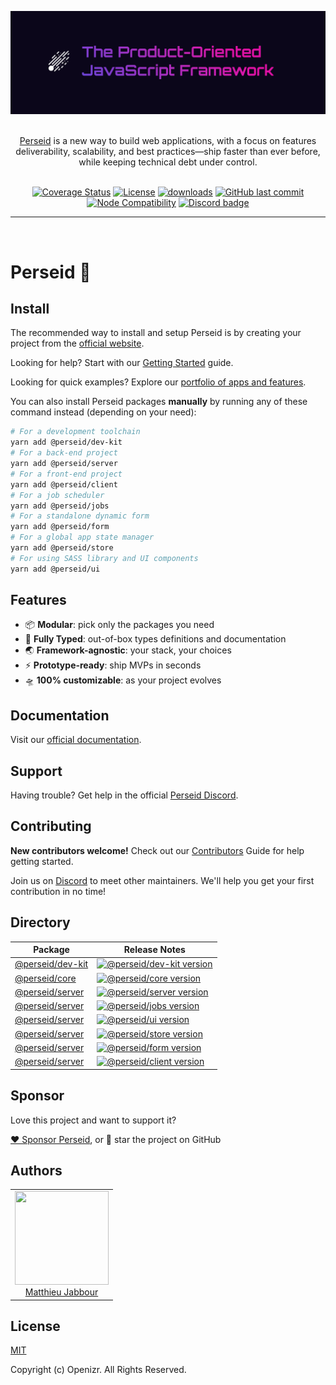 ![The Product-oriented Framework](.github/assets/banner.png 'The Product-oriented Framework')

<p align="center">
  <br/>
  <a href="https://perseiv.dev">Perseid</a> is a new way to build web applications, with a focus on features deliverability, scalability, and best practices&mdash;ship faster than ever before, while keeping technical debt under control.
  <br/><br/>
</p>

<div align="center">

[![Coverage Status](https://coveralls.io/repos/github/openizr/perseid/badge.svg?branch=main)](https://coveralls.io/github/openizr/perseid?branch=main)
[![License](https://img.shields.io/badge/License-MIT-green.svg)](https://github.com/openizr/perseid/blob/main/LICENSE)
[![downloads](https://img.shields.io/npm/dm/@perseid/server.svg?style=flat-square)](https://www.npmjs.com/package/@perseid/server)
[![GitHub last commit](https://img.shields.io/github/last-commit/openizr/perseid)](https://github.com/openizr/perseid/commits/main)
[![Node Compatibility](https://img.shields.io/node/v/@perseid/server.svg)](https://nodejs.org/en/about/previous-releases)
[![Discord badge](https://img.shields.io/discord/1279051839047729212?label=Discord&logo=Discord)](https://discord.gg/jsWCRMqM2K)

</div>

<hr />

<br/>

# Perseid 🌠

## Install

The recommended way to install and setup Perseid is by creating your project from the [official website](https://perseid.dev).

Looking for help? Start with our [Getting Started](https://perseid.dev/docs/learn/intro) guide.

Looking for quick examples? Explore our [portfolio of apps and features](https://perseid.dev/examples).

You can also install Perseid packages **manually** by running any of these command instead (depending on your need):

```bash
# For a development toolchain
yarn add @perseid/dev-kit
# For a back-end project
yarn add @perseid/server
# For a front-end project
yarn add @perseid/client
# For a job scheduler
yarn add @perseid/jobs
# For a standalone dynamic form
yarn add @perseid/form
# For a global app state manager
yarn add @perseid/store
# For using SASS library and UI components
yarn add @perseid/ui
```


## Features
- 📦 **Modular**: pick only the packages you need
- 🔑 **Fully Typed**: out-of-box types definitions and documentation
- 🌏 **Framework-agnostic**: your stack, your choices
- ⚡️ **Prototype-ready**: ship MVPs in seconds
- 🛸 **100% customizable**: as your project evolves


## Documentation

Visit our [official documentation](https://perseid.dev).


## Support

Having trouble? Get help in the official [Perseid Discord](https://discord.gg/jsWCRMqM2K).


## Contributing

**New contributors welcome!** Check out our [Contributors](CONTRIBUTING.md) Guide for help getting started.

Join us on [Discord](https://discord.gg/jsWCRMqM2K) to meet other maintainers. We'll help you get your first contribution in no time!


## Directory

| Package                                                                                    | Release Notes                                                                                                                                                                      |
| ------------------------------------------------------------------------------------------ | ---------------------------------------------------------------------------------------------------------------------------------------------------------------------------------- |
| [@perseid/dev-kit](packages/dev-kit)                                                                    | [![@perseid/dev-kit version](https://img.shields.io/npm/v/@perseid/dev-kit.svg?label=%20)](CHANGELOG.md)                                                                                  |
| [@perseid/core](packages/core)                                                                    | [![@perseid/core version](https://img.shields.io/npm/v/@perseid/core.svg?label=%20)](CHANGELOG.md)                                                                                  |
| [@perseid/server](packages/server)                                                                    | [![@perseid/server version](https://img.shields.io/npm/v/@perseid/server.svg?label=%20)](CHANGELOG.md)                                                                                  |
| [@perseid/server](packages/jobs)                                                                    | [![@perseid/jobs version](https://img.shields.io/npm/v/@perseid/jobs.svg?label=%20)](CHANGELOG.md)                                                                                  |
| [@perseid/server](packages/ui)                                                                    | [![@perseid/ui version](https://img.shields.io/npm/v/@perseid/ui.svg?label=%20)](CHANGELOG.md)                                                                                  |
| [@perseid/server](packages/store)                                                                    | [![@perseid/store version](https://img.shields.io/npm/v/@perseid/store.svg?label=%20)](CHANGELOG.md)                                                                                  |
| [@perseid/server](packages/form)                                                                    | [![@perseid/form version](https://img.shields.io/npm/v/@perseid/form.svg?label=%20)](CHANGELOG.md)                                                                                  |
| [@perseid/server](packages/client)                                                                    | [![@perseid/client version](https://img.shields.io/npm/v/@perseid/client.svg?label=%20)](CHANGELOG.md)                                                                                  |


## Sponsor

Love this project and want to support it?


[❤️ Sponsor Perseid](https://github.com/sponsors/openizr), or 🌟 star the project on GitHub


## Authors

<table>
  <tbody>
    <tr>
      <td align="center">
        <img width="150" height="150" src="https://avatars.githubusercontent.com/u/29428247?v=4&s=150">
        </br>
        <a href="https://github.com/matthieujabbour">Matthieu Jabbour</a>
      </td>
    </tr>
  <tbody>
</table>


## License

[MIT](http://opensource.org/licenses/MIT)

Copyright (c) Openizr. All Rights Reserved.
